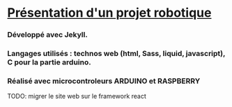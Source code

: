 # [Présentation d'un projet robotique](https://ricou12.github.io/Robotique/)
### Développé avec Jekyll. 
### Langages utilisés : technos web (html, Sass, liquid, javascript), C pour la partie arduino.
### Réalisé avec microcontroleurs ARDUINO et RASPBERRY

TODO: migrer le site web sur le framework react




